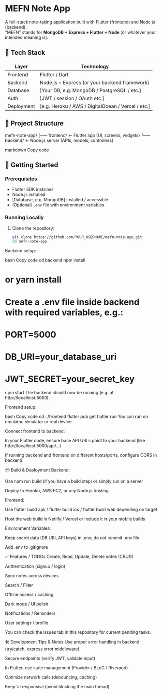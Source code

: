 # MEFN Note App

A full-stack note-taking application built with Flutter (frontend) and Node.js (backend).  
“MEFN” stands for **MongoDB + Express + Flutter + Node** (or whatever your intended meaning is).  

## 🧩 Tech Stack

| Layer      | Technology       |
|------------|------------------|
| Frontend   | Flutter / Dart   |
| Backend    | Node.js + Express (or your backend framework) |
| Database   | [Your DB, e.g. MongoDB / PostgreSQL / etc.] |
| Auth       | [JWT / session / OAuth etc.] |
| Deployment | [e.g. Heroku / AWS / DigitalOcean / Vercel / etc.] |

## 📁 Project Structure

mefn-note-app/
├── frontend/ ← Flutter app (UI, screens, widgets)
└── backend/ ← Node.js server (APIs, models, controllers)

markdown
Copy code

## 🚀 Getting Started

### Prerequisites

- Flutter SDK installed  
- Node.js installed  
- [Database, e.g. MongoDB] installed / accessible  
- (Optional) `.env` file with environment variables  

### Running Locally

1. Clone the repository:

   ```bash
   git clone https://github.com/YOUR_USERNAME/mefn-note-app.git
   cd mefn-note-app
Backend setup:

bash
Copy code
cd backend
npm install
# or yarn install
# Create a .env file inside backend with required variables, e.g.:
#   PORT=5000
#   DB_URI=your_database_uri
#   JWT_SECRET=your_secret_key
npm start
The backend should now be running (e.g. at http://localhost:5000).

Frontend setup:

bash
Copy code
cd ../frontend
flutter pub get
flutter run
You can run on emulator, simulator or real device.

Connect frontend to backend:

In your Flutter code, ensure base API URLs point to your backend (like http://localhost:5000/api/...)

If running backend and frontend on different hosts/ports, configure CORS in backend.

📦 Build & Deployment
Backend:

Use npm run build (if you have a build step) or simply run on a server

Deploy to Heroku, AWS EC2, or any Node.js hosting

Frontend:

Use flutter build apk / flutter build ios / flutter build web depending on target

Host the web build in Netlify / Vercel or include it in your mobile builds

Environment Variables:

Keep secret data (DB URI, API keys) in .env; do not commit .env file

Add .env to .gitignore

✅ Features / TODOs
 Create, Read, Update, Delete notes (CRUD)

 Authentication (signup / login)

 Sync notes across devices

 Search / Filter

 Offline access / caching

 Dark mode / UI polish

 Notifications / Reminders

 User settings / profile

You can check the Issues tab in this repository for current pending tasks.

🛠 Development Tips & Notes
Use proper error handling in backend (try/catch, express error middleware)

Secure endpoints (verify JWT, validate input)

In Flutter, use state management (Provider / BLoC / Riverpod)

Optimize network calls (debouncing, caching)

Keep UI responsive (avoid blocking the main thread)
